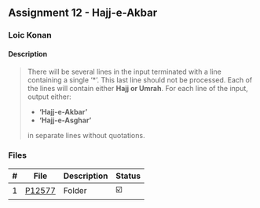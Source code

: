 ## Assignment 12 - Hajj-e-Akbar

### Loic Konan

#### Description

> There will be several lines in the input terminated with a line containing a single ‘*’.
> This last line should not be processed.
> Each of the lines will contain either **Hajj or Umrah**.
> For each line of the input, output either:
>
> - **‘Hajj-e-Akbar’**
> - **‘Hajj-e-Asghar’**
>
> in separate lines without quotations.
>
>
### Files

|   #   | File     | Description | Status                  |
| :---: | -------- | ----------- | ----------------------- |
|   1   | [P12577](./P12577) | Folder      | :ballot_box_with_check: |
